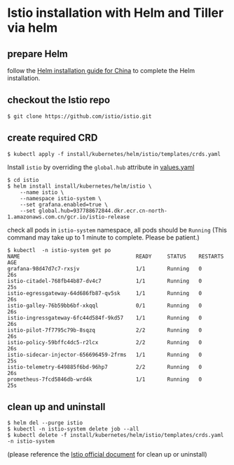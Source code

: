 # Istio installation with Helm and Tiller via helm 

## prepare Helm

follow the [Helm installation guide for China](https://github.com/pahud/kops-cn/blob/master/doc/Helm.md) to complete the Helm installation.

## checkout the Istio repo

```
$ git clone https://github.com/istio/istio.git
```

## create required CRD

```
$ kubectl apply -f install/kubernetes/helm/istio/templates/crds.yaml
```


Install `istio` by overriding the `global.hub` attribute in [values.yaml](https://github.com/istio/istio/blob/master/install/kubernetes/helm/istio/values.yaml)

```
$ cd istio
$ helm install install/kubernetes/helm/istio \
    --name istio \
    --namespace istio-system \
    --set grafana.enabled=true \
    --set global.hub=937788672844.dkr.ecr.cn-north-1.amazonaws.com.cn/gcr.io/istio-release    
```

check all pods in `istio-system` namespace, all pods should be `Running`
(This command may take up to 1 minute to complete. Please be patient.)

```
$ kubectl  -n istio-system get po
NAME                                     READY     STATUS    RESTARTS   AGE
grafana-98d47d7c7-rxsjv                  1/1       Running   0          26s
istio-citadel-768fb44b87-dv4c7           1/1       Running   0          25s
istio-egressgateway-64d686fb87-qv5sk     1/1       Running   0          26s
istio-galley-76b59bb6bf-xkqql            0/1       Running   0          26s
istio-ingressgateway-6fc44d584f-9kd57    1/1       Running   0          26s
istio-pilot-7f7795c79b-8sqzq             2/2       Running   0          26s
istio-policy-59bffc4dc5-r2lcx            2/2       Running   0          26s
istio-sidecar-injector-656696459-2frms   1/1       Running   0          25s
istio-telemetry-649885f6bd-96hp7         2/2       Running   0          26s
prometheus-7fcd5846db-wrd4k              1/1       Running   0          25s
```


## clean up and uninstall

```
$ helm del --purge istio
$ kubectl -n istio-system delete job --all
$ kubectl delete -f install/kubernetes/helm/istio/templates/crds.yaml -n istio-system
```
(please reference the [Istio official document](https://istio.io/docs/setup/kubernetes/helm-install/#uninstall) for clean up or uninstall)
